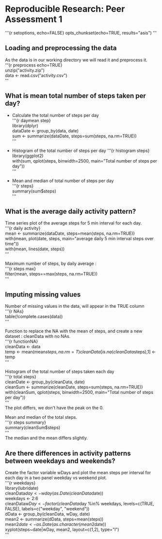 # Reproducible Research: Peer Assessment 1
'''{r setoptions, echo=FALSE}
opts_chunkset(echo=TRUE, results="asis")
'''
## Loading and preprocessing the data
As the data is in our working directory we will read it and preprocess it.  
‘‘‘{r preprocess echo=TRUE}  
unzip("activity.zip")  
data <- read.csv("activity.csv")  
‘‘‘   

## What is mean total number of steps taken per day?
- Calculate the total number of steps per day  
'''{r daymean step}  
library(dplyr)  
dataDate <- group_by(data, date)  
sum <- summarize(dataDate, steps=sum(steps, na.rm=TRUE))  
'''  

- Histogram of the total number of steps per day
'''{r histogram steps}  
library(ggplot2)  
with(sum, qplot(steps, binwidth=2500, main="Total number of steps per day"))  
'''

- Mean and median of total number of steps per day  
'''{r steps}  
summary(sum$steps)  
'''  

## What is the average daily activity pattern?
Time series plot of the average steps for 5 min interval for each day.  
'''{r daily activity}  
mean <- summarize(dataDate, steps=mean(steps, na.rm=TRUE))  
with(mean, plot(date, steps, main="average daily 5 min interval steps over time"))  
with(mean, lines(date, steps))  
'''  

Maximum number of steps, by daily average :   
'''{r steps max}  
filter(mean, steps==max(steps, na.rm=TRUE))  
'''  

## Imputing missing values
Number of missing values in the data, will appear in the TRUE column  
'''{r NAs}  
table(!complete.cases(data))  
'''  

Function to replace the NA with the mean of steps, and create a new dataset : cleanData with no NAs.  
'''{r functionNA}  
cleanData <- data  
temp <- mean(mean$steps, na.rm=T)  
cleanData[is.na(cleanData$steps),1] <- temp  
'''  

Histogram of the total number of steps taken each day  
'''{r total steps}  
cleanDate <- group_by(cleanData, date)  
cleanSum <- summarize(cleanDate, steps=sum(steps, na.rm=TRUE))  
with(cleanSum, qplot(steps, binwidth=2500, main="Total number of steps per day"))  
'''  
The plot differs, we don't have the peak on the 0.  

Mean and median of the total steps.  
'''{r steps summary}  
summary(cleanSum$steps)  
'''  
The median and the mean differs slightly.  

## Are there differences in activity patterns between weekdays and weekends?
Create the factor variable wDays and plot the mean steps per interval for each day in a two panel weekday vs weekend plot.  
'''{r weekdays}  
library(lubridate)  
cleanData$day <- wday(as.Date(cleanData$date))  
weekdays <- 2:6  
cleanData$wDay <- factor(cleanData$day %in% weekdays, levels=c(TRUE, FALSE), labels=c("weekday", "weekend"))  
dData <- group_by(cleanData, wDay, date)  
mean2 <- summarize(dData, steps=mean(steps))  
mean2$date <- as.Date(as.character(mean2$date))  
xyplot(steps~date|wDay, mean2, layout=c(1,2), type="l")  
'''  
